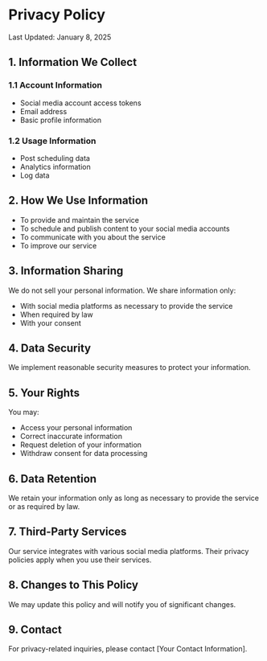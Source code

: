 # Privacy Policy

Last Updated: January 8, 2025

## 1. Information We Collect
### 1.1 Account Information
- Social media account access tokens
- Email address
- Basic profile information

### 1.2 Usage Information
- Post scheduling data
- Analytics information
- Log data

## 2. How We Use Information
- To provide and maintain the service
- To schedule and publish content to your social media accounts
- To communicate with you about the service
- To improve our service

## 3. Information Sharing
We do not sell your personal information. We share information only:
- With social media platforms as necessary to provide the service
- When required by law
- With your consent

## 4. Data Security
We implement reasonable security measures to protect your information.

## 5. Your Rights
You may:
- Access your personal information
- Correct inaccurate information
- Request deletion of your information
- Withdraw consent for data processing

## 6. Data Retention
We retain your information only as long as necessary to provide the service or as required by law.

## 7. Third-Party Services
Our service integrates with various social media platforms. Their privacy policies apply when you use their services.

## 8. Changes to This Policy
We may update this policy and will notify you of significant changes.

## 9. Contact
For privacy-related inquiries, please contact [Your Contact Information].